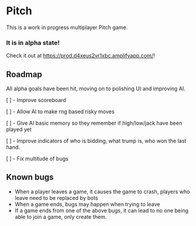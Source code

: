 # Pitch

This is a work in progress multiplayer Pitch game.  

### It is in alpha state!

Check it out at https://prod.d4xeus2vr1xbc.amplifyapp.com/!
 
## Roadmap

All alpha goals have been hit, moving on to polishing UI and improving AI.

[ ] - Improve scoreboard

[ ] - Allow AI to make rng based risky moves 

[ ] - Give AI basic memory so they remember if high/low/jack have been played yet

[ ] - Improve indicators of who is bidding, what trump is, who won the last hand.

[ ] - Fix multitude of bugs

## Known bugs

* When a player leaves a game, it causes the game to crash, players who leave need to be replaced by bots
* When a game ends, bugs may happen when trying to leave
* If a game ends from one of the above bugs, it can lead to no one being able to join a game, only create them.
